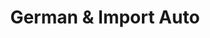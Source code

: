 ---
title: "German & Import Auto"
url: /mechanicsville/german-und-import-auto/
shop: Autowerkstatt
---